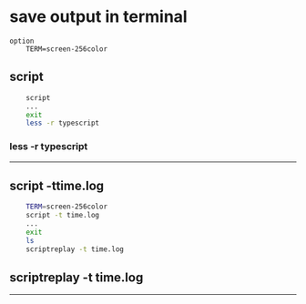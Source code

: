 # save output in terminal
    option
        TERM=screen-256color

## script
```bash
    script
    ...
    exit
    less -r typescript
```
### less -r typescript
---

## script -ttime.log
```bash
    TERM=screen-256color
    script -t time.log
    ...
    exit
    ls
    scriptreplay -t time.log
```
## scriptreplay -t time.log

---

